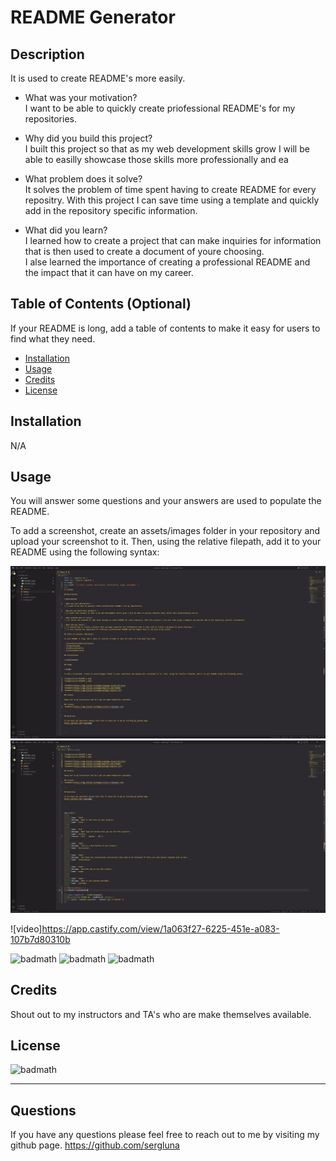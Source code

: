 
# README Generator

## Description

It is used to create README's more easily.

- What was your motivation?  
    I want to be able to quickly create priofessional README's for my repositories.

- Why did you build this project?  
    I built this project so that as my web development skills grow I will be able to easilly showcase those skills more professionally and ea

- What problem does it solve?  
    It solves the problem of time spent having to create README for every repositry. With this project I can save time using a template and quickly add in the repository specific information.

- What did you learn?  
    I learned how to create a project that can make inquiries for information that is then used to create a document of youre choosing.  
    I alse learned the importance of creating a professional README and the impact that it can have on my career.

## Table of Contents (Optional)

If your README is long, add a table of contents to make it easy for users to find what they need.

- [Installation](#installation)
- [Usage](#usage)
- [Credits](#credits)
- [License](#license)

## Installation

N/A

## Usage

You will answer some questions and your answers are used to populate the README.

To add a screenshot, create an assets/images folder in your repository and upload your screenshot to it. Then, using the relative filepath, add it to your README using the following syntax:

![image](assets/README_1.png)
![image](assets/README_2.png)

![video]https://app.castify.com/view/1a063f27-6225-451e-a083-107b7d80310b

![badmath](https://img.shields.io/badge/Language-JavaScript-blue)
![badmath](https://img.shields.io/badge/Registry-npm-ff69b4)
![badmath](https://img.shields.io/badge/package-Inquirer-9cf)

## Credits

Shout out to my instructors and TA's who are make themselves available. 

## License
![badmath](https://img.shields.io/badge/License-MIT-red)

---

## Questions

If you have any questions please feel free to reach out to me by visiting my github page.
https://github.com/sergluna



